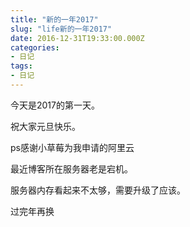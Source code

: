 ```yaml
---
title: "新的一年2017"
slug: "life新的一年2017"
date: 2016-12-31T19:33:00.000Z
categories:
- 日记
tags:
- 日记
---
```


今天是2017的第一天。 

祝大家元旦快乐。 

ps感谢小草莓为我申请的阿里云 

最近博客所在服务器老是宕机。

服务器内存看起来不太够，需要升级了应该。 

过完年再换
